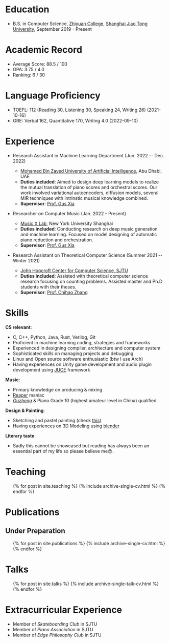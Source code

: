 Education
======
- B.S. in Computer Science, [Zhiyuan College](https://en.zhiyuan.sjtu.edu.cn/), [Shanghai Jiao Tong University](https://en.sjtu.edu.cn/), September 2019 - Present

Academic Record
======
- Average Score: 88.5 / 100
- GPA: 3.75 / 4.0
- Ranking: 6 / 30

Language Proficiency
======
- TOEFL: 112 (Reading 30, Listening 30, Speaking 24, Writing 26) (2021-10-16)
- GRE: Verbal 162, Quantitative 170, Writing 4.0 (2022-09-10)

Experience
======
- Research Assistant in Machine Learning Department (Jun. 2022 -- Dec. 2022)
    - [Mohamed Bin Zayed University of Artificial Intelligence](https://mbzuai.ac.ae/), Abu Dhabi, UAE
    - **Duties included**: Aimed to design deep learning models to realize the mutual translation of piano scores and orchestral scores. Our work involved variational autoencoders, diffusion models, several MIR techniques with intrinstic musical knowledge combined.
    - **Supervisor**: [Prof. Gus Xia](https://www.cs.cmu.edu/~gxia/)

- Researcher on Computer Music (Jan. 2022 - Present)
    - [Music X Lab](http://www.musicxlab.com), New York University Shanghai
    - **Duties included**: Conducting research on deep music generation and machine learning. Focused on model designing of automatic piano reduction and orchestration.
    - **Supervisor**: [Prof. Gus Xia](https://www.cs.cmu.edu/~gxia/)

- Research Assistant on Theoretical Computer Science (Summer 2021 -- Winter 2021)
    - [John Hopcroft Center for Computer Science, SJTU](https://jhc.sjtu.edu.cn/)
    - **Duties included**: Assisted with theoretical computer science research focusing on counting problems. Assisted master and Ph.D students with their theses.
    - **Supervisor**: [Prof. Chihao Zhang](http://chihaozhang.com)
  
Skills
======
**CS relevant**:
- C, C++, Python, Java, Rust, Verilog, Git
- Proficient in machine learning coding, strategies and frameworks
- Experienced in designing compiler, architecture and computer system
- Sophisticated skills on managing projects and debugging
- Linux and Open source software enthusiastic (btw I use Arch)
- Having experiences on Unity game development and audio plugin development using [JUCE](https://juce.com/) framework

**Music**:
- Primary knowledge on producing & mixing
- [Reaper](https://www.reaper.fm/) maniac
- [_Guzheng_](https://en.wikipedia.org/wiki/Guzheng) & Piano Grade 10 (highest amateur level in China) qualified

**Design & Painting**:
- Sketching and pastel painting (check [this](/portfolio/2019-pastels/))
- Having experiences on 3D Modeling using [blender](https://www.blender.org/)

**Literary taste**:
- Sadly this cannot be showcased but reading has always been an essential part of my life so please believe me😉.

Teaching
======
  <ul>{% for post in site.teaching %}
    {% include archive-single-cv.html %}
  {% endfor %}</ul>
  
Publications
======
## Under Preparation
  <ul>{% for post in site.publications %}
    {% include archive-single-cv.html %}
  {% endfor %}</ul>
  
Talks
======
  <ul>{% for post in site.talks %}
    {% include archive-single-talk-cv.html %}
  {% endfor %}</ul>
  
Extracurricular Experience
======
- Member of _Skateboarding Club_ in SJTU
- Member of _Piano Association_ in SJTU
- Member of _Edge Philosophy Club_ in SJTU

